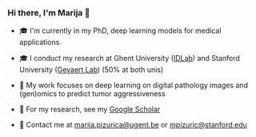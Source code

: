 ### Hi there, I'm Marija 👋



- 🎓 I'm currently in my PhD, deep learning models for medical applications.
- 🎓 I conduct my research at Ghent University ([IDLab](https://www.ugent.be/ea/idlab/en)) and Stanford University ([Gevaert Lab](https://med.stanford.edu/gevaertlab.html)) (50% at both unis)
- 🧬 My work focuses on deep learning on digital pathology images and (gen)omics to predict tumor aggressiveness
- :dizzy: For my research, see my [Google Scholar](https://scholar.google.com/citations?user=LrxvB8MAAAAJ&hl=en)
- :envelope_with_arrow: Contact me at marija.pizurica@ugent.be or mpizuric@stanford.edu

  <!--
**mpizurica/mpizurica** is a ✨ _special_ ✨ repository because its `README.md` (this file) appears on your GitHub profile.

Here are some ideas to get you started:
- 🔭 I’m currently working on ...
- 🌱 I’m currently learning ...
- 👯 I’m looking to collaborate on ...
- 🤔 I’m looking for help with ...
- 💬 Ask me about ...
- 📫 How to reach me: ...
- 😄 Pronouns: ...
- ⚡ Fun fact: ...
-->
